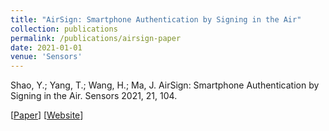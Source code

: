 ```yaml
---
title: "AirSign: Smartphone Authentication by Signing in the Air"
collection: publications
permalink: /publications/airsign-paper
date: 2021-01-01
venue: 'Sensors'
---
```

Shao, Y.; Yang, T.; Wang, H.; Ma, J. AirSign: Smartphone Authentication by Signing in the Air. Sensors 2021, 21, 104. 

[[Paper](/files/sensors-21-00104.pdf)] [[Website](https://www.mdpi.com/1424-8220/21/1/104)]
